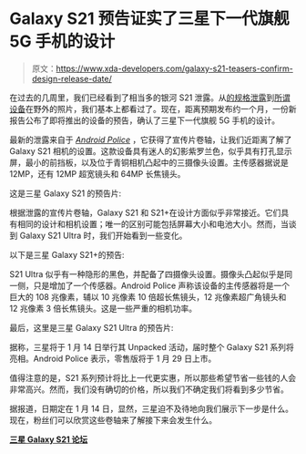 # Galaxy S21 预告证实了三星下一代旗舰 5G 手机的设计

> 原文：<https://www.xda-developers.com/galaxy-s21-teasers-confirm-design-release-date/>

在过去的几周里，我们已经看到了相当多的银河 S21 泄露。从[的规格泄露](https://www.xda-developers.com/samsung-galaxy-s21-specs-leak-plastic-base-model-10x-optical-zoom-ultra/)到[所谓设备](https://www.xda-developers.com/samsung-galaxy-s21-irl-leak/)在野外的照片，我们基本上都看过了。现在，距离预期发布约一个月，一份新报告公布了即将推出的设备的预告，确认了三星下一代旗舰 5G 手机的设计。

最新的泄露来自于 [*Android Police*](https://www.androidpolice.com/2020/12/08/exclusive-here-are-the-official-galaxy-s21-s21-and-s21-ultra-teasers/) ，它获得了宣传片卷轴，让我们近距离了解了 Galaxy S21 相机的设置。这款设备具有迷人的幻影紫罗兰色，似乎具有打孔显示屏，最小的前挡板，以及位于青铜相机凸起中的三摄像头设置。主传感器据说是 12MP，还有 12MP 超宽镜头和 64MP 长焦镜头。

这是三星 Galaxy S21 的预告片:

根据泄露的宣传片卷轴，Galaxy S21 和 S21+在设计方面似乎非常接近。它们具有相同的设计和相机设置；唯一的区别可能包括屏幕大小和电池大小。然而，当谈到 Galaxy S21 Ultra 时，我们开始看到一些变化。

以下是三星 Galaxy S21+的预告:

S21 Ultra 似乎有一种隐形的黑色，并配备了四摄像头设置。摄像头凸起似乎是同一侧，只是增加了一个传感器。Android Police 声称该设备的主传感器将是一个巨大的 108 兆像素，辅以 10 兆像素 10 倍超长焦镜头，12 兆像素超广角镜头和 12 兆像素 3 倍长焦镜头。这是一些严重的相机功率。

最后，这里是三星 Galaxy S21 Ultra 的预告片:

据称，三星将于 1 月 14 日举行其 Unpacked 活动，届时整个 Galaxy S21 系列将亮相。Android Police 表示，零售版将于 1 月 29 日上市。

值得注意的是，S21 系列预计将比上一代更实惠，所以那些希望节省一些钱的人会非常高兴。然而，我们没有确切的价格，所以我们不确定我们将看到多少节省。

据报道，日期定在 1 月 14 日，显然，三星迫不及待地向我们展示下一步是什么。现在，粉丝们可以欣赏这些卷轴来了解接下来会发生什么。

**[三星 Galaxy S21 论坛](https://forum.xda-developers.com/c/samsung-galaxy-s21-s21-s21-ultra.11933/)**